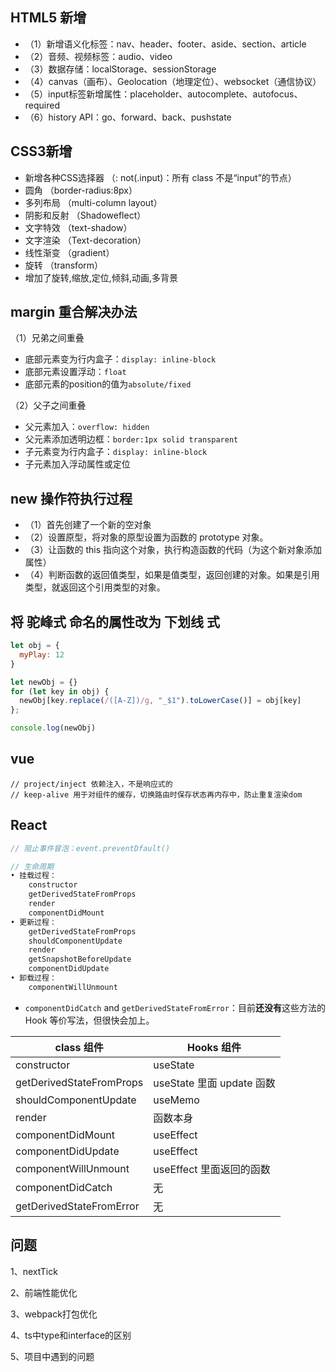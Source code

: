 ## HTML5 新增

* （1）新增语义化标签：nav、header、footer、aside、section、article
* （2）音频、视频标签：audio、video
* （3）数据存储：localStorage、sessionStorage
* （4）canvas（画布）、Geolocation（地理定位）、websocket（通信协议）
* （5）input标签新增属性：placeholder、autocomplete、autofocus、required
* （6）history API：go、forward、back、pushstate

## CSS3新增

* 新增各种CSS选择器 （: not(.input)：所有 class 不是“input”的节点）
* 圆角 （border-radius:8px）
* 多列布局 （multi-column layout）
* 阴影和反射 （Shadoweflect）
* 文字特效 （text-shadow）
* 文字渲染 （Text-decoration）
* 线性渐变 （gradient）
* 旋转 （transform）
* 增加了旋转,缩放,定位,倾斜,动画,多背景

## margin 重合解决办法

（1）兄弟之间重叠

- 底部元素变为行内盒子：`display: inline-block`
- 底部元素设置浮动：`float`
- 底部元素的position的值为`absolute/fixed`

（2）父子之间重叠

- 父元素加入：`overflow: hidden`
- 父元素添加透明边框：`border:1px solid transparent`
- 子元素变为行内盒子：`display: inline-block`
- 子元素加入浮动属性或定位

## new 操作符执行过程

* （1）首先创建了一个新的空对象
* （2）设置原型，将对象的原型设置为函数的 prototype 对象。
* （3）让函数的 this 指向这个对象，执行构造函数的代码（为这个新对象添加属性）
* （4）判断函数的返回值类型，如果是值类型，返回创建的对象。如果是引用类型，就返回这个引用类型的对象。

## 将 驼峰式 命名的属性改为 下划线 式

```js
let obj = {
  myPlay: 12
}

let newObj = {}
for (let key in obj) {
  newObj[key.replace(/([A-Z])/g, "_$1").toLowerCase()] = obj[key]
};

console.log(newObj)
```

## vue

``` vue
// project/inject 依赖注入，不是响应式的
// keep-alive 用于对组件的缓存，切换路由时保存状态再内存中，防止重复渲染dom
```



## React

``` js
// 阻止事件冒泡：event.preventDfault()

// 生命周期
• 挂载过程：
	constructor
    getDerivedStateFromProps
 	render
 	componentDidMount
• 更新过程：
 	getDerivedStateFromProps
 	shouldComponentUpdate
 	render
 	getSnapshotBeforeUpdate
 	componentDidUpdate
• 卸载过程：
 	componentWillUnmount
```

- `componentDidCatch` and `getDerivedStateFromError`：目前**还没有**这些方法的 Hook 等价写法，但很快会加上。

| **class 组件**           | **Hooks 组件**            |
| ------------------------ | ------------------------- |
| constructor              | useState                  |
| getDerivedStateFromProps | useState 里面 update 函数 |
| shouldComponentUpdate    | useMemo                   |
| render                   | 函数本身                  |
| componentDidMount        | useEffect                 |
| componentDidUpdate       | useEffect                 |
| componentWillUnmount     | useEffect 里面返回的函数  |
| componentDidCatch        | 无                        |
| getDerivedStateFromError | 无                        |

## 问题

1、nextTick

2、前端性能优化

3、webpack打包优化

4、ts中type和interface的区别

5、项目中遇到的问题
